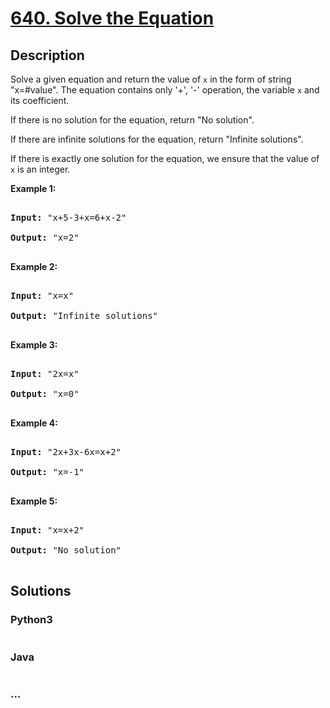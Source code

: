 # [640. Solve the Equation](https://leetcode.com/problems/solve-the-equation)

## Description
<p>

Solve a given equation and return the value of <code>x</code> in the form of string "x=#value". The equation contains only '+', '-' operation, the variable <code>x</code> and its coefficient.

</p>



<p>

If there is no solution for the equation, return "No solution".

</p>

<p>

If there are infinite solutions for the equation, return "Infinite solutions".

</p>

<p>

If there is exactly one solution for the equation, we ensure that the value of <code>x</code> is an integer.

</p>



<p><b>Example 1:</b><br/>

<pre>

<b>Input:</b> "x+5-3+x=6+x-2"

<b>Output:</b> "x=2"

</pre>

</p>



<p><b>Example 2:</b><br/>

<pre>

<b>Input:</b> "x=x"

<b>Output:</b> "Infinite solutions"

</pre>

</p>



<p><b>Example 3:</b><br/>

<pre>

<b>Input:</b> "2x=x"

<b>Output:</b> "x=0"

</pre>

</p>



<p><b>Example 4:</b><br/>

<pre>

<b>Input:</b> "2x+3x-6x=x+2"

<b>Output:</b> "x=-1"

</pre>

</p>



<p><b>Example 5:</b><br/>

<pre>

<b>Input:</b> "x=x+2"

<b>Output:</b> "No solution"

</pre>

</p>


## Solutions


<!-- tabs:start -->

### **Python3**

```python

```

### **Java**

```java

```

### **...**
```

```

<!-- tabs:end -->